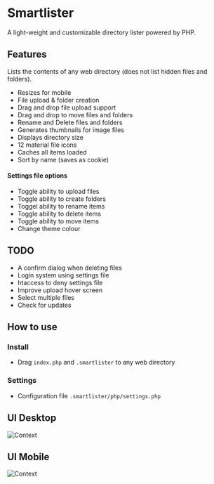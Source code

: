 # Smartlister
A light-weight and customizable directory lister powered by PHP.

## Features
Lists the contents of any web directory (does not list hidden files and folders).
 - Resizes for mobile
 - File upload & folder creation
 - Drag and drop file upload support
 - Drag and drop to move files and folders
 - Rename and Delete files and folders
 - Generates thumbnails for image files
 - Displays directory size
 - 12 material file icons
 - Caches all items loaded
 - Sort by name (saves as cookie)
 
#### Settings file options
 - Toggle ability to upload files
 - Toggle ability to create folders
 - Toggel ability to rename items
 - Toggle ability to delete items
 - Toggle ability to move items
 - Change theme colour
 
## TODO
- A confirm dialog when deleting files
- Login system using settings file
- htaccess to deny settings file
- Improve upload hover screen
- Select multiple files
- Check for updates

## How to use
### Install
 - Drag `index.php` and `.smartlister` to any web directory
 
### Settings
 - Configuration file `.smartlister/php/settings.php`

## UI Desktop
![Context](https://i.imgur.com/t6ZrPYj.png)

## UI Mobile
![Context](https://i.imgur.com/RstlDB5.png)
